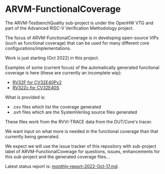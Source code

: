 # ARVM-FunctionalCoverage

The ARVM-TestbenchQuality sub-project is under the OpenHW VTG and part of the Advanced RISC-V Verification Methodology project.

The focus of ARVM-FunctionalCoverage is in developing open-source VIPs (such as functional coverage) that can be used for many different core configurations/implementations.

Work is just starting (Oct 2022) in this project.

Examples of some (current focus) of the automatically generated functional coverage is here (these are currently an incomplete wip):   
- [RV32F for CV32E40Pv2](RV32F-20221019)
- [RV32Zc for CV32E40S](RV32Zc-20221019)

What is provided is:
- .csv files which list the coverage generated
- .svh files which are the SystemVerilog source files generated

These files work from the RVVI-TRACE data from the DUT/Core's tracer.

We want input on what more is needed in the functional coverage than that currently being generated.

We expect we will use the issue tracker of this repository with sub-project label of ARVM-FunctionalCoverage for questions, issues, enhancements for this sub-project and the generated coverage files...

Latest status report is: [monthly-report-2022-Oct-17.md](monthly-report-2022-Oct-17.md).


